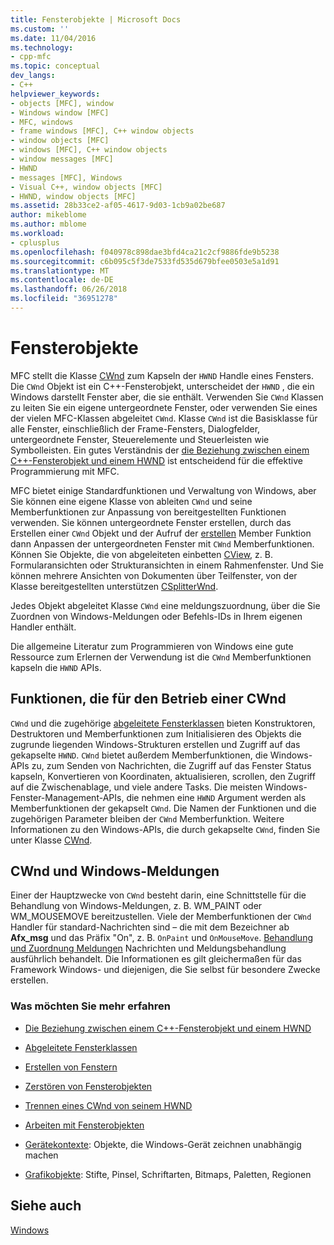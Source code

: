 ```yaml
---
title: Fensterobjekte | Microsoft Docs
ms.custom: ''
ms.date: 11/04/2016
ms.technology:
- cpp-mfc
ms.topic: conceptual
dev_langs:
- C++
helpviewer_keywords:
- objects [MFC], window
- Windows window [MFC]
- MFC, windows
- frame windows [MFC], C++ window objects
- window objects [MFC]
- windows [MFC], C++ window objects
- window messages [MFC]
- HWND
- messages [MFC], Windows
- Visual C++, window objects [MFC]
- HWND, window objects [MFC]
ms.assetid: 28b33ce2-af05-4617-9d03-1cb9a02be687
author: mikeblome
ms.author: mblome
ms.workload:
- cplusplus
ms.openlocfilehash: f040978c898dae3bfd4ca21c2cf9886fde9b5238
ms.sourcegitcommit: c6b095c5f3de7533fd535d679bfee0503e5a1d91
ms.translationtype: MT
ms.contentlocale: de-DE
ms.lasthandoff: 06/26/2018
ms.locfileid: "36951278"
---
```

# <a name="window-objects"></a>Fensterobjekte
MFC stellt die Klasse [CWnd](../mfc/reference/cwnd-class.md) zum Kapseln der `HWND` Handle eines Fensters. Die `CWnd` Objekt ist ein C++-Fensterobjekt, unterscheidet der `HWND` , die ein Windows darstellt Fenster aber, die sie enthält. Verwenden Sie `CWnd` Klassen zu leiten Sie ein eigene untergeordnete Fenster, oder verwenden Sie eines der vielen MFC-Klassen abgeleitet `CWnd`. Klasse `CWnd` ist die Basisklasse für alle Fenster, einschließlich der Frame-Fensters, Dialogfelder, untergeordnete Fenster, Steuerelemente und Steuerleisten wie Symbolleisten. Ein gutes Verständnis der [die Beziehung zwischen einem C++-Fensterobjekt und einem HWND](../mfc/relationship-between-a-cpp-window-object-and-an-hwnd.md) ist entscheidend für die effektive Programmierung mit MFC.  
  
 MFC bietet einige Standardfunktionen und Verwaltung von Windows, aber Sie können eine eigene Klasse von ableiten `CWnd` und seine Memberfunktionen zur Anpassung von bereitgestellten Funktionen verwenden. Sie können untergeordnete Fenster erstellen, durch das Erstellen einer `CWnd` Objekt und der Aufruf der [erstellen](../mfc/reference/cwnd-class.md#create) Member Funktion dann Anpassen der untergeordneten Fenster mit `CWnd` Memberfunktionen. Können Sie Objekte, die von abgeleiteten einbetten [CView](../mfc/reference/cview-class.md), z. B. Formularansichten oder Strukturansichten in einem Rahmenfenster. Und Sie können mehrere Ansichten von Dokumenten über Teilfenster, von der Klasse bereitgestellten unterstützen [CSplitterWnd](../mfc/reference/csplitterwnd-class.md).  
  
 Jedes Objekt abgeleitet Klasse `CWnd` eine meldungszuordnung, über die Sie Zuordnen von Windows-Meldungen oder Befehls-IDs in Ihrem eigenen Handler enthält.  
  
 Die allgemeine Literatur zum Programmieren von Windows eine gute Ressource zum Erlernen der Verwendung ist die `CWnd` Memberfunktionen kapseln die `HWND` APIs.  
  
## <a name="functions-for-operating-on-a-cwnd"></a>Funktionen, die für den Betrieb einer CWnd  
 `CWnd` und die zugehörige [abgeleitete Fensterklassen](../mfc/derived-window-classes.md) bieten Konstruktoren, Destruktoren und Memberfunktionen zum Initialisieren des Objekts die zugrunde liegenden Windows-Strukturen erstellen und Zugriff auf das gekapselte `HWND`. `CWnd` bietet außerdem Memberfunktionen, die Windows-APIs zu, zum Senden von Nachrichten, die Zugriff auf das Fenster Status kapseln, Konvertieren von Koordinaten, aktualisieren, scrollen, den Zugriff auf die Zwischenablage, und viele andere Tasks. Die meisten Windows-Fenster-Management-APIs, die nehmen eine `HWND` Argument werden als Memberfunktionen der gekapselt `CWnd`. Die Namen der Funktionen und die zugehörigen Parameter bleiben der `CWnd` Memberfunktion. Weitere Informationen zu den Windows-APIs, die durch gekapselte `CWnd`, finden Sie unter Klasse [CWnd](../mfc/reference/cwnd-class.md).  
  
## <a name="cwnd-and-windows-messages"></a>CWnd und Windows-Meldungen  
 Einer der Hauptzwecke von `CWnd` besteht darin, eine Schnittstelle für die Behandlung von Windows-Meldungen, z. B. WM_PAINT oder WM_MOUSEMOVE bereitzustellen. Viele der Memberfunktionen der `CWnd` Handler für standard-Nachrichten sind – die mit dem Bezeichner ab **Afx_msg** und das Präfix "On", z. B. `OnPaint` und `OnMouseMove`. [Behandlung und Zuordnung Meldungen](../mfc/message-handling-and-mapping.md) Nachrichten und Meldungsbehandlung ausführlich behandelt. Die Informationen es gilt gleichermaßen für das Framework Windows- und diejenigen, die Sie selbst für besondere Zwecke erstellen.  
  
### <a name="what-do-you-want-to-know-more-about"></a>Was möchten Sie mehr erfahren  
  
-   [Die Beziehung zwischen einem C++-Fensterobjekt und einem HWND](../mfc/relationship-between-a-cpp-window-object-and-an-hwnd.md)  
  
-   [Abgeleitete Fensterklassen](../mfc/derived-window-classes.md)  
  
-   [Erstellen von Fenstern](../mfc/creating-windows.md)  
  
-   [Zerstören von Fensterobjekten](../mfc/destroying-window-objects.md)  
  
-   [Trennen eines CWnd von seinem HWND](../mfc/detaching-a-cwnd-from-its-hwnd.md)  
  
-   [Arbeiten mit Fensterobjekten](../mfc/working-with-window-objects.md)  
  
-   [Gerätekontexte](../mfc/device-contexts.md): Objekte, die Windows-Gerät zeichnen unabhängig machen  
  
-   [Grafikobjekte](../mfc/graphic-objects.md): Stifte, Pinsel, Schriftarten, Bitmaps, Paletten, Regionen  
  
## <a name="see-also"></a>Siehe auch  
 [Windows](../mfc/windows.md)


